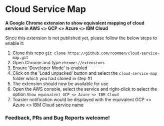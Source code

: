# Cloud Service Map
**A Google Chrome extension to show equivalent mapping of cloud services in AWS &lt;> GCP &lt;> Azure &lt;> IBM Cloud**

Since this extension is not published yet, please follow the below steps to enable it:

1. Clone this repo `git clone https://github.com/roommen/cloud-service-map.git`
2. Open Chrome and type `chrome://extensions`
3. Ensure 'Developer Mode' is enabled
4. Click on the 'Load unpacked' button and select the `cloud-service-map` folder which you had cloned in step #1
5. The extension should now be available for use
6. Open the AWS console, select the service and right-click to select the option `Show equivalent GCP <> Azure <> IBM Cloud`
7. Toaster notification would be displayed with the equivalent GCP <> Azure <> IBM Cloud service name

### Feedback, PRs and Bug Reports welcome!
